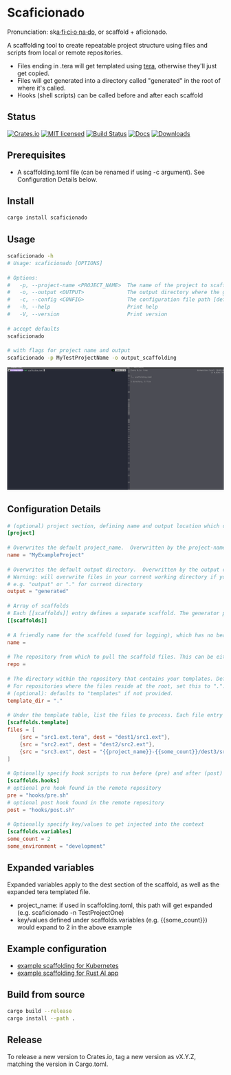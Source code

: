 # Scaficionado

Pronunciation: sk[a·fi·ci·o·na·do](https://www.oxfordlearnersdictionaries.com/us/definition/english/aficionado), or scaffold + aficionado.

A scaffolding tool to create repeatable project structure using files and scripts from local or remote repositories.

- Files ending in .tera will get templated using [tera](https://keats.github.io/tera/), otherwise they'll just get copied.
- Files will get generated into a directory called "generated" in the root of where it's called.
- Hooks (shell scripts) can be called before and after each scaffold

## Status

[![Crates.io][crates-badge]][crates-url]
[![MIT licensed][mit-badge]][mit-url]
[![Build Status][actions-badge]][actions-url]
[![Docs][docsrs-badge]][docsrs-url]
[![Downloads][downloads-badge]][downloads-url]


[crates-badge]: https://img.shields.io/crates/v/scaficionado.svg
[crates-url]: https://crates.io/crates/scaficionado
[mit-badge]: https://img.shields.io/badge/license-MIT-blue.svg
[mit-url]: https://github.com/hortonew/scaficionado/blob/main/LICENSE
[actions-badge]: https://github.com/hortonew/scaficionado/actions/workflows/release.yml/badge.svg
[actions-url]: https://github.com/hortonew/scaficionado/actions
[docsrs-badge]: https://docs.rs/scaficionado/badge.svg
[docsrs-url]: https://docs.rs/scaficionado/latest/scaficionado/
[downloads-badge]: https://img.shields.io/crates/d/scaficionado.svg
[downloads-url]: https://crates.io/crates/scaficionado

## Prerequisites

- A scaffolding.toml file (can be renamed if using -c argument).  See Configuration Details below.

## Install

```sh
cargo install scaficionado
```

## Usage

```sh
scaficionado -h
# Usage: scaficionado [OPTIONS]

# Options:
#   -p, --project-name <PROJECT_NAME>  The name of the project to scaffold.  Overwrites project_name set in configuration file [default: MyExampleProject]
#   -o, --output <OUTPUT>              The output directory where the generated files will be placed.  Overwrites output set in configuration file [default: generated]
#   -c, --config <CONFIG>              The configuration file path [default: scaffolding.toml]
#   -h, --help                         Print help
#   -V, --version                      Print version

# accept defaults
scaficionado

# with flags for project name and output
scaficionado -p MyTestProjectName -o output_scaffolding 
```

![Scaficionado](/images/scaficionado.gif)

## Configuration Details

```toml
# (optional) project section, defining name and output location which can alternatively be specified as command-line arguments.
[project]

# Overwrites the default project_name.  Overwritten by the project-name command-line argument.
name = "MyExampleProject"

# Overwrites the default output directory.  Overwritten by the output command-line argument.
# Warning: will overwrite files in your current working directory if you use "."
# e.g. "output" or "." for current directory
output = "generated"

# Array of scaffolds
# Each [[scaffolds]] entry defines a separate scaffold. The generator processes each scaffold in order.
[[scaffolds]]

# A friendly name for the scaffold (used for logging), which has no bearing on the configuration
name = 

# The repository from which to pull the scaffold files. This can be either a local path (e.g. ../example-1) or a remote Git URL.
repo =

# The directory within the repository that contains your templates. Defaults to "templates" if not provided.
# For repositories where the files reside at the root, set this to ".".
# (optional): defaults to "templates" if not provided.
template_dir = "."

# Under the template table, list the files to process. Each file entry has a src and dest, and dest paths can use the {{project_name}} variable.
[scaffolds.template]
files = [
    {src = "src1.ext.tera", dest = "dest1/src1.ext"},
    {src = "src2.ext", dest = "dest2/src2.ext"},
    {src = "src3.ext", dest = "{{project_name}}-{{some_count}}/dest3/src3.ext"},
]

# Optionally specify hook scripts to run before (pre) and after (post) template rendering. These paths are relative to the repository root.
[scaffolds.hooks]
# optional pre hook found in the remote repository
pre = "hooks/pre.sh"
# optional post hook found in the remote repository
post = "hooks/post.sh"

# Optionally specify key/values to get injected into the context
[scaffolds.variables]
some_count = 2
some_environment = "development"
```

## Expanded variables

Expanded variables apply to the dest section of the scaffold, as well as the expanded tera templated file.

- project_name: if used in scaffolding.toml, this path will get expanded (e.g. scaficionado -n TestProjectOne)
- key/values defined under scaffolds.variables (e.g. {{some_count}}) would expand to 2 in the above example

## Example configuration

- [example scaffolding for Kubernetes](examples/scaffolding.toml)
- [example scaffolding for Rust AI app](examples/scaffolding-rust-ai.toml)

## Build from source

```sh
cargo build --release
cargo install --path .
```

## Release

To release a new version to Crates.io, tag a new version as vX.Y.Z, matching the version in Cargo.toml.
